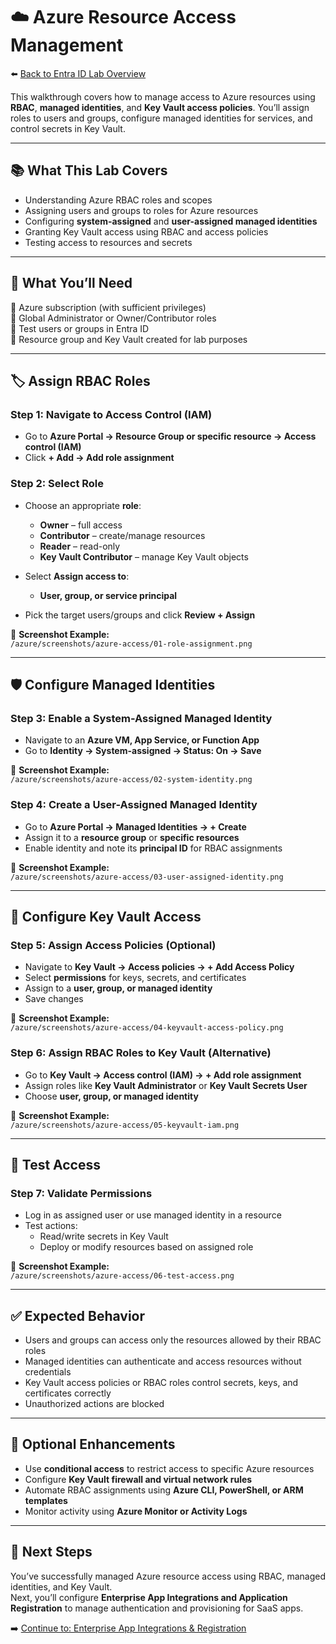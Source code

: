# ☁️ Azure Resource Access Management  

⬅️ [Back to Entra ID Lab Overview](./README.md)

This walkthrough covers how to manage access to Azure resources using **RBAC**, **managed identities**, and **Key Vault access policies**. You’ll assign roles to users and groups, configure managed identities for services, and control secrets in Key Vault.

---

## 📚 What This Lab Covers

- Understanding Azure RBAC roles and scopes  
- Assigning users and groups to roles for Azure resources  
- Configuring **system-assigned** and **user-assigned managed identities**  
- Granting Key Vault access using RBAC and access policies  
- Testing access to resources and secrets  

---

## 📝 What You’ll Need

🔹 Azure subscription (with sufficient privileges)  
🔹 Global Administrator or Owner/Contributor roles  
🔹 Test users or groups in Entra ID  
🔹 Resource group and Key Vault created for lab purposes  

---

## 🏷️ Assign RBAC Roles

### Step 1: Navigate to Access Control (IAM)

- Go to **Azure Portal → Resource Group or specific resource → Access control (IAM)**  
- Click **+ Add → Add role assignment**

### Step 2: Select Role

- Choose an appropriate **role**:
  - **Owner** – full access  
  - **Contributor** – create/manage resources  
  - **Reader** – read-only  
  - **Key Vault Contributor** – manage Key Vault objects  

- Select **Assign access to**:
  - **User, group, or service principal**  

- Pick the target users/groups and click **Review + Assign**

📸 **Screenshot Example:**  
`/azure/screenshots/azure-access/01-role-assignment.png`

---

## 🛡️ Configure Managed Identities

### Step 3: Enable a System-Assigned Managed Identity

- Navigate to an **Azure VM, App Service, or Function App**  
- Go to **Identity → System-assigned → Status: On → Save**  

📸 **Screenshot Example:**  
`/azure/screenshots/azure-access/02-system-identity.png`

### Step 4: Create a User-Assigned Managed Identity

- Go to **Azure Portal → Managed Identities → + Create**  
- Assign it to a **resource group** or **specific resources**  
- Enable identity and note its **principal ID** for RBAC assignments  

📸 **Screenshot Example:**  
`/azure/screenshots/azure-access/03-user-assigned-identity.png`

---

## 🔑 Configure Key Vault Access

### Step 5: Assign Access Policies (Optional)

- Navigate to **Key Vault → Access policies → + Add Access Policy**  
- Select **permissions** for keys, secrets, and certificates  
- Assign to a **user, group, or managed identity**  
- Save changes  

📸 **Screenshot Example:**  
`/azure/screenshots/azure-access/04-keyvault-access-policy.png`

### Step 6: Assign RBAC Roles to Key Vault (Alternative)

- Go to **Key Vault → Access control (IAM) → + Add role assignment**  
- Assign roles like **Key Vault Administrator** or **Key Vault Secrets User**  
- Choose **user, group, or managed identity**  

📸 **Screenshot Example:**  
`/azure/screenshots/azure-access/05-keyvault-iam.png`

---

## 🔁 Test Access

### Step 7: Validate Permissions

- Log in as assigned user or use managed identity in a resource  
- Test actions:
  - Read/write secrets in Key Vault  
  - Deploy or modify resources based on assigned role  

📸 **Screenshot Example:**  
`/azure/screenshots/azure-access/06-test-access.png`

---

## ✅ Expected Behavior

- Users and groups can access only the resources allowed by their RBAC roles  
- Managed identities can authenticate and access resources without credentials  
- Key Vault access policies or RBAC roles control secrets, keys, and certificates correctly  
- Unauthorized actions are blocked  

---

## 🔄 Optional Enhancements

- Use **conditional access** to restrict access to specific Azure resources  
- Configure **Key Vault firewall and virtual network rules**  
- Automate RBAC assignments using **Azure CLI, PowerShell, or ARM templates**  
- Monitor activity using **Azure Monitor or Activity Logs**  

---

## 🔗 Next Steps

You’ve successfully managed Azure resource access using RBAC, managed identities, and Key Vault.  
Next, you’ll configure **Enterprise App Integrations and Application Registration** to manage authentication and provisioning for SaaS apps.

➡️ [Continue to: Enterprise App Integrations & Registration](./enterprise-apps.md)

